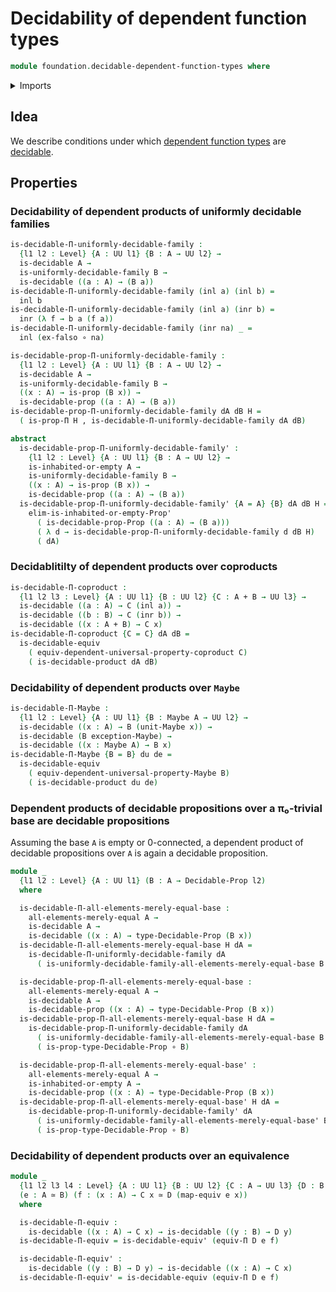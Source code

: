 # Decidability of dependent function types

```agda
module foundation.decidable-dependent-function-types where
```

<details><summary>Imports</summary>

```agda
open import foundation.decidable-propositions
open import foundation.decidable-types
open import foundation.dependent-pair-types
open import foundation.functoriality-dependent-function-types
open import foundation.maybe
open import foundation.mere-equality
open import foundation.propositional-truncations
open import foundation.propositions
open import foundation.transport-along-identifications
open import foundation.uniformly-decidable-type-families
open import foundation.universal-property-coproduct-types
open import foundation.universal-property-maybe
open import foundation.universe-levels

open import foundation-core.coproduct-types
open import foundation-core.empty-types
open import foundation-core.equivalences
open import foundation-core.function-types
open import foundation-core.negation

open import logic.propositionally-decidable-types
```

</details>

## Idea

We describe conditions under which
[dependent function types](foundation.dependent-function-types.md) are
[decidable](foundation.decidable-types.md).

## Properties

### Decidability of dependent products of uniformly decidable families

```agda
is-decidable-Π-uniformly-decidable-family :
  {l1 l2 : Level} {A : UU l1} {B : A → UU l2} →
  is-decidable A →
  is-uniformly-decidable-family B →
  is-decidable ((a : A) → (B a))
is-decidable-Π-uniformly-decidable-family (inl a) (inl b) =
  inl b
is-decidable-Π-uniformly-decidable-family (inl a) (inr b) =
  inr (λ f → b a (f a))
is-decidable-Π-uniformly-decidable-family (inr na) _ =
  inl (ex-falso ∘ na)

is-decidable-prop-Π-uniformly-decidable-family :
  {l1 l2 : Level} {A : UU l1} {B : A → UU l2} →
  is-decidable A →
  is-uniformly-decidable-family B →
  ((x : A) → is-prop (B x)) →
  is-decidable-prop ((a : A) → (B a))
is-decidable-prop-Π-uniformly-decidable-family dA dB H =
  ( is-prop-Π H , is-decidable-Π-uniformly-decidable-family dA dB)

abstract
  is-decidable-prop-Π-uniformly-decidable-family' :
    {l1 l2 : Level} {A : UU l1} {B : A → UU l2} →
    is-inhabited-or-empty A →
    is-uniformly-decidable-family B →
    ((x : A) → is-prop (B x)) →
    is-decidable-prop ((a : A) → (B a))
  is-decidable-prop-Π-uniformly-decidable-family' {A = A} {B} dA dB H =
    elim-is-inhabited-or-empty-Prop'
      ( is-decidable-prop-Prop ((a : A) → (B a)))
      ( λ d → is-decidable-prop-Π-uniformly-decidable-family d dB H)
      ( dA)
```

### Decidablitilty of dependent products over coproducts

```agda
is-decidable-Π-coproduct :
  {l1 l2 l3 : Level} {A : UU l1} {B : UU l2} {C : A + B → UU l3} →
  is-decidable ((a : A) → C (inl a)) →
  is-decidable ((b : B) → C (inr b)) →
  is-decidable ((x : A + B) → C x)
is-decidable-Π-coproduct {C = C} dA dB =
  is-decidable-equiv
    ( equiv-dependent-universal-property-coproduct C)
    ( is-decidable-product dA dB)
```

### Decidability of dependent products over `Maybe`

```agda
is-decidable-Π-Maybe :
  {l1 l2 : Level} {A : UU l1} {B : Maybe A → UU l2} →
  is-decidable ((x : A) → B (unit-Maybe x)) →
  is-decidable (B exception-Maybe) →
  is-decidable ((x : Maybe A) → B x)
is-decidable-Π-Maybe {B = B} du de =
  is-decidable-equiv
    ( equiv-dependent-universal-property-Maybe B)
    ( is-decidable-product du de)
```

### Dependent products of decidable propositions over a π₀-trivial base are decidable propositions

Assuming the base `A` is empty or 0-connected, a dependent product of decidable
propositions over `A` is again a decidable proposition.

```agda
module _
  {l1 l2 : Level} {A : UU l1} (B : A → Decidable-Prop l2)
  where

  is-decidable-Π-all-elements-merely-equal-base :
    all-elements-merely-equal A →
    is-decidable A →
    is-decidable ((x : A) → type-Decidable-Prop (B x))
  is-decidable-Π-all-elements-merely-equal-base H dA =
    is-decidable-Π-uniformly-decidable-family dA
      ( is-uniformly-decidable-family-all-elements-merely-equal-base B H dA)

  is-decidable-prop-Π-all-elements-merely-equal-base :
    all-elements-merely-equal A →
    is-decidable A →
    is-decidable-prop ((x : A) → type-Decidable-Prop (B x))
  is-decidable-prop-Π-all-elements-merely-equal-base H dA =
    is-decidable-prop-Π-uniformly-decidable-family dA
      ( is-uniformly-decidable-family-all-elements-merely-equal-base B H dA)
      ( is-prop-type-Decidable-Prop ∘ B)

  is-decidable-prop-Π-all-elements-merely-equal-base' :
    all-elements-merely-equal A →
    is-inhabited-or-empty A →
    is-decidable-prop ((x : A) → type-Decidable-Prop (B x))
  is-decidable-prop-Π-all-elements-merely-equal-base' H dA =
    is-decidable-prop-Π-uniformly-decidable-family' dA
      ( is-uniformly-decidable-family-all-elements-merely-equal-base' B H dA)
      ( is-prop-type-Decidable-Prop ∘ B)
```

### Decidability of dependent products over an equivalence

```agda
module _
  {l1 l2 l3 l4 : Level} {A : UU l1} {B : UU l2} {C : A → UU l3} {D : B → UU l4}
  (e : A ≃ B) (f : (x : A) → C x ≃ D (map-equiv e x))
  where

  is-decidable-Π-equiv :
    is-decidable ((x : A) → C x) → is-decidable ((y : B) → D y)
  is-decidable-Π-equiv = is-decidable-equiv' (equiv-Π D e f)

  is-decidable-Π-equiv' :
    is-decidable ((y : B) → D y) → is-decidable ((x : A) → C x)
  is-decidable-Π-equiv' = is-decidable-equiv (equiv-Π D e f)
```
